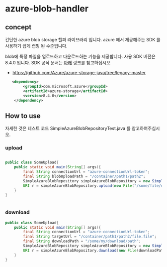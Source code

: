 
# azure-blob-handler

## concept

간단한 azure blob storage 헬퍼 라이브러리 입니다.
azure 에서 제공해주는 SDK 를 사용하기 쉽게 랩핑 된 수준입니다.
 
blob에 특정 파일을 업로드하고 다운로드하는 기능을 제공합니다.
사용 SDK 버전은 8.4.0 입니다.
SDK 공식 문서는 [아래](https://github.com/Azure/azure-storage-java/tree/legacy-master) 링크를 참고하십시오

- https://github.com/Azure/azure-storage-java/tree/legacy-master



```xml
   <dependency>
        <groupId>com.microsoft.azure</groupId>
        <artifactId>azure-storage</artifactId>
        <version>8.4.0</version>
    </dependency>

```


## How to use

자세한 것은 테스트 코드 SimpleAzureBlobRepositoryTest.java 를 참고하여주십시오.


### upload
```java

public class SomeUpload{
    public static void main(String[] args){
        final String connectionUrl = "azure-connectionUrl-token";
        final String blobUploadPath = "/container/path1/path2";
        SimpleAzureBlobRepository simpleAzureBlobRepository = new SimpleAzureBlobRepository(AzureBlobClientFactories.createSimpleClient(connectionUrl));
        URI r = simpleAzureBlobRepository.upload(new File("/some/file/direcotry/file.file"), blobUploadPath); 
    }
}
    
```

### download

```java
public class SomeUpload{
    public static void main(String[] args){
        final String connectionUrl = "azure-connectionUrl-token";
        final String targetUrl = "/container/path1/path2/file.file";
        final String downloadPath = "/some/my/download/path";
        SimpleAzureBlobRepository simpleAzureBlobRepository = new SimpleAzureBlobRepository(AzureBlobClientFactories.createSimpleClient(connectionUrl));
        URI r = simpleAzureBlobRepository.download(new File(downloadPath), targetUrl);
    }
}

```